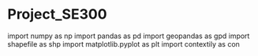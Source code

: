 # Project_SE300

import numpy as np
import pandas as pd
import geopandas as gpd
import shapefile as shp
import matplotlib.pyplot as plt
import contextily as con















